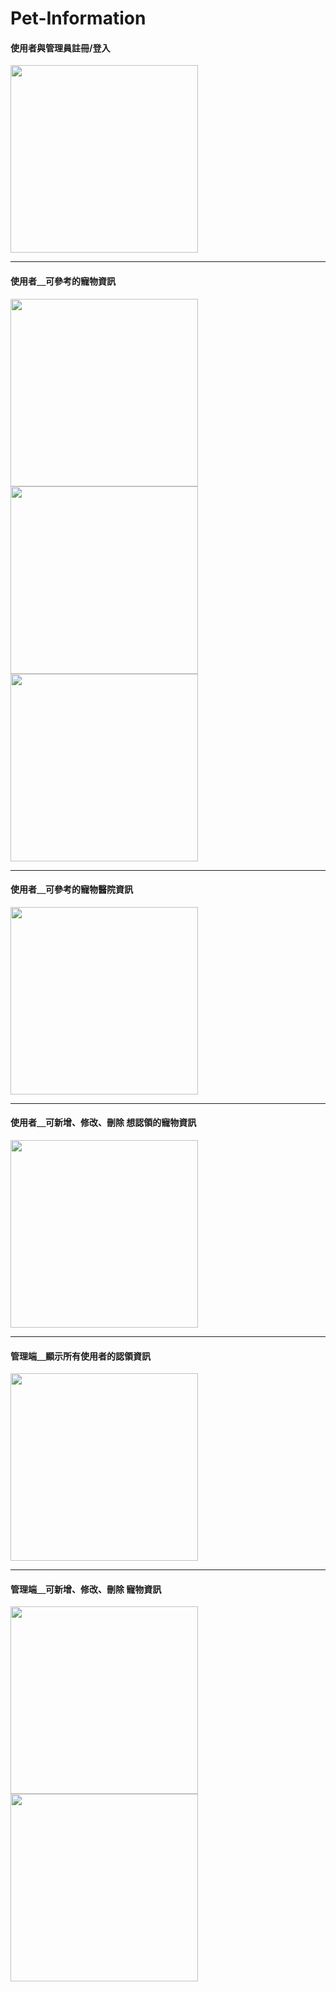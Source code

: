 # Pet-Information

#### 使用者與管理員註冊/登入  <br>

<image src="https://github.com/ChangLingHua/pet_information/blob/main/image/login.png" height="300">   <br>

<hr>

#### 使用者＿可參考的寵物資訊  <br>

<image src="https://github.com/ChangLingHua/pet_information/blob/main/image/client_catInf.png" height="300">     <image src="https://github.com/ChangLingHua/pet_information/blob/main/image/client_catInfDetail.png" height="300">     <image src="https://github.com/ChangLingHua/pet_information/blob/main/image/client_birdInf.png" height="300">

<hr>

#### 使用者＿可參考的寵物醫院資訊  <br>

<image src="https://github.com/ChangLingHua/pet_information/blob/main/image/client_map.png" height="300">

<hr>

#### 使用者＿可新增、修改、刪除 想認領的寵物資訊  <br>

<image src="https://github.com/ChangLingHua/pet_information/blob/main/image/client_petInf.png" height="300">

<hr>

#### 管理端＿顯示所有使用者的認領資訊  <br>

<image src="https://github.com/ChangLingHua/pet_information/blob/main/image/admin_client.png" height="300">

<hr>

#### 管理端＿可新增、修改、刪除 寵物資訊  <br>

<image src="https://github.com/ChangLingHua/pet_information/blob/main/image/admin_addPet.png" height="300">     <image src="https://github.com/ChangLingHua/pet_information/blob/main/image/admin_addPetDetail.png" height="300">
